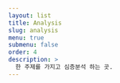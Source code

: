 ```yaml
---
layout: list
title: Analysis
slug: analysis
menu: true
submenu: false
order: 4
description: >
  한 주제를 가지고 심층분석 하는 곳.
---
```

